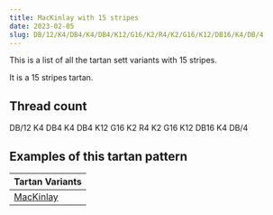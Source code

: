 ```yaml
---
title: MacKinlay with 15 stripes
date: 2023-02-05
slug: DB/12/K4/DB4/K4/DB4/K12/G16/K2/R4/K2/G16/K12/DB16/K4/DB/4
---
```

This is a list of all the tartan sett variants with 15 stripes.

It is a 15 stripes tartan.


## Thread count
DB/12 K4 DB4 K4 DB4 K12 G16 K2 R4 K2 G16 K12 DB16 K4 DB/4

## Examples of this tartan pattern

| Tartan Variants |
|---------------|
| [MacKinlay](/variants/db/12/k4/db4/k4/db4/k12/g16/k2/r4/k2/g16/k12/db16/k4/db/4-db000064-g004c00-k000000-rc80000)||
